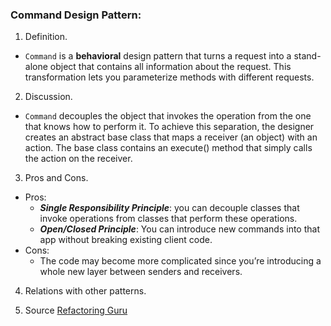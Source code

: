 ### Command Design Pattern:

1. Definition.
- `Command` is a **behavioral** design pattern that turns a request into a stand-alone object that contains all information about the request. This transformation lets you parameterize methods with different requests. 

2. Discussion.
- `Command` decouples the object that invokes the operation from the one that knows how to perform it. To achieve this separation, the designer creates an abstract base class that maps a receiver (an object) with an action. The base class contains an execute() method that simply calls the action on the receiver.

3. Pros and Cons.
- Pros:
    + ***Single Responsibility Principle***: you can decouple classes that invoke operations from classes that perform these operations.
    + ***Open/Closed Principle***: You can introduce new commands into that app without breaking existing client code.
- Cons:
    + The code may become more complicated since you’re introducing a whole new layer between senders and receivers.
4. Relations with other patterns.

5. Source [Refactoring Guru](https://refactoring.guru/design-patterns/command)